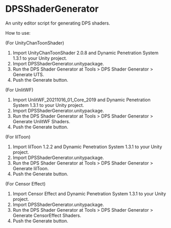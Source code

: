 # DPSShaderGenerator
An unity editor script for generating DPS shaders.

How to use:

(For UnityChanToonShader)
1. Import UnityChanToonShader 2.0.8 and Dynamic Penetration System 1.3.1 to your Unity project.
2. Import DPSShaderGenerator.unitypackage.
3. Run the DPS Shader Generator at Tools > DPS Shader Generator > Generate UTS.
4. Push the Generate button.

(For UnlitWF)
1. Import UnlitWF_20211016_01_Core_2019 and Dynamic Penetration System 1.3.1 to your Unity project.
2. Import DPSShaderGenerator.unitypackage.
3. Run the DPS Shader Generator at Tools > DPS Shader Generator > Generate UnlitWF Shaders.
4. Push the Generate button.

(For lilToon)
1. Import lilToon 1.2.2 and Dynamic Penetration System 1.3.1 to your Unity project.
2. Import DPSShaderGenerator.unitypackage.
3. Run the DPS Shader Generator at Tools > DPS Shader Generator > Generate lilToon.
4. Push the Generate button.

(For Censor Effect)
1. Import Censor Effect and Dynamic Penetration System 1.3.1 to your Unity project.
2. Import DPSShaderGenerator.unitypackage.
3. Run the DPS Shader Generator at Tools > DPS Shader Generator > Generate CensorEffect Shaders.
4. Push the Generate button.